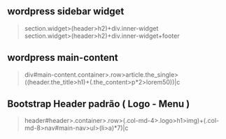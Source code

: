 ## wordpress sidebar widget

> section.widget>(header>h2)+div.inner-widget    
> section.widget>(header>h2)+div.inner-widget+footer

## wordpress main-content

> div#main-content.container>.row>article.the_single>((header.the_title>h1)+(.the_content>p*2>lorem50))|c   

## Bootstrap Header padrão ( Logo - Menu )

> header#header>.container>.row>(.col-md-4>.logo>h1>img)+(.col-md-8>nav#main-nav>ul>(li>a)*7)|c
